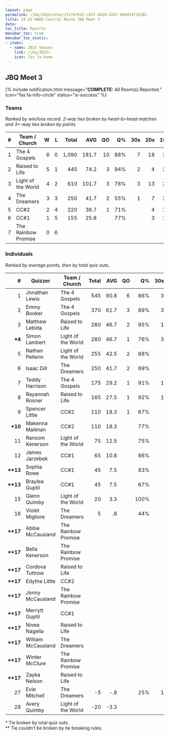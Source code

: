 ```yaml
---
layout: page
permalink: /jbq/2025/other/517676d1-c83f-4929-d2b7-08dd19f35301
title: 24-25 NNED Central Maine JBQ Meet 3
date: 
toc_title: Results
menubar_toc: true
menubar_toc_static:
- items:
  - name: 2025 Season
    link: /jbq/2025/
    icon: fas fa-home
---
```



## JBQ Meet 3

{% include notification.html
   message="<b>COMPLETE:</b> All Room(s) Reported."
   icon="fas fa-info-circle"
   status="is-success" %}


### Teams

*Ranked by win/loss record. 2-way ties broken by head-to-head matches and 3+-way ties broken by points.*

| # | Team / Church | W | L | Total | AVG | QO | Q% | 30s | 20s | 10s |
|--:|---|--:|--:|--:|--:|--:|--:|--:|--:|--:|
| 1 | The 4 Gospels | 6 | 0 | 1,090 | 181.7 | 10 | 88% | 7 | 18 | 39 |
| 2 | Raised to Life | 5 | 1 | 445 | 74.2 | 3 | 94% | 2 | 4 | 26 |
| 3 | Light of the World | 4 | 2 | 610 | 101.7 | 3 | 78% | 3 | 13 | 29 |
| 4 | The Dreamers | 3 | 3 | 250 | 41.7 | 2 | 55% | 1 | 7 | 22 |
| 5 | CC#2 | 2 | 4 | 220 | 36.7 | 1 | 71% |  | 4 | 18 |
| 6 | CC#1 | 1 | 5 | 155 | 25.8 |  | 77% |  | 3 | 14 |
| 7 | The Rainbow Promise | 0 | 6 |  |  |  |  |  |  |  |

### Individuals

*Ranked by average points, then by total quiz outs..*

| # | Quizzer | Team / Church | Total | AVG | QO | Q% | 30s | 20s | 10s |
|--:|---|---|--:|--:|--:|--:|--:|--:|--:|
| 1 | Jonathan Lewis | The 4 Gospels | 545 | 90.8 | 6 | 86% | 3 | 10 | 17 |
| 2 | Emmy Booker | The 4 Gospels | 370 | 61.7 | 3 | 89% | 3 | 3 | 18 |
| 3 | Matthew Lebida | Raised to Life | 280 | 46.7 | 2 | 95% | 1 | 3 | 16 |
| **\*4** | Simon Lambert | Light of the World | 280 | 46.7 | 1 | 76% | 3 | 8 | 5 |
| 5 | Nathan Pellerin | Light of the World | 255 | 42.5 | 2 | 88% |  | 2 | 19 |
| 6 | Isaac Dill | The Dreamers | 250 | 41.7 | 2 | 69% |  | 7 | 13 |
| 7 | Teddy Harrison | The 4 Gospels | 175 | 29.2 | 1 | 91% | 1 | 5 | 4 |
| 8 | Rayannah Rosner | Raised to Life | 165 | 27.5 | 1 | 92% | 1 | 1 | 10 |
| 9 | Spencer Little | CC#2 | 110 | 18.3 | 1 | 67% |  | 1 | 11 |
| **\*10** | Makenna Mailman | CC#2 | 110 | 18.3 |  | 77% |  | 3 | 7 |
| 11 | Ransom Kenerson | Light of the World | 75 | 12.5 |  | 75% |  | 3 | 3 |
| 12 | James Jarzebek | CC#1 | 65 | 10.8 |  | 86% |  | 1 | 5 |
| **\*\*13** | Sophia Rowe | CC#1 | 45 | 7.5 |  | 83% |  | 1 | 4 |
| **\*\*13** | Braylea Guptil | CC#1 | 45 | 7.5 |  | 67% |  | 1 | 5 |
| 15 | Glenn Quimby | Light of the World | 20 | 3.3 |  | 100% |  |  | 2 |
| 16 | Violet Migliore | The Dreamers | 5 | .8 |  | 44% |  |  | 8 |
| **\*\*17** | Abbie McCausland | The Rainbow Promise |  |  |  |  |  |  |  |
| **\*\*17** | Bella Kenerson | The Rainbow Promise |  |  |  |  |  |  |  |
| **\*\*17** | Cordova Tuttrow | Raised to Life |  |  |  |  |  |  |  |
| **\*\*17** | Edythe Little | CC#2 |  |  |  |  |  |  |  |
| **\*\*17** | Jonny McCausland | The Rainbow Promise |  |  |  |  |  |  |  |
| **\*\*17** | Merrytt Guptil | CC#1 |  |  |  |  |  |  |  |
| **\*\*17** | Nivea Nagella | Raised to Life |  |  |  |  |  |  |  |
| **\*\*17** | William McCausland | The Dreamers |  |  |  |  |  |  |  |
| **\*\*17** | Winter McClure | The Rainbow Promise |  |  |  |  |  |  |  |
| **\*\*17** | Zayka Nelson | Raised to Life |  |  |  |  |  |  |  |
| 27 | Evie Mitchell | The Dreamers | -5 | -.8 |  | 25% | 1 |  | 1 |
| 28 | Avery Quimby | Light of the World | -20 | -3.3 |  |  |  |  |  |

\* Tie broken by total quiz outs.\
\*\* Tie couldn't be broken by tie breaking rules.


